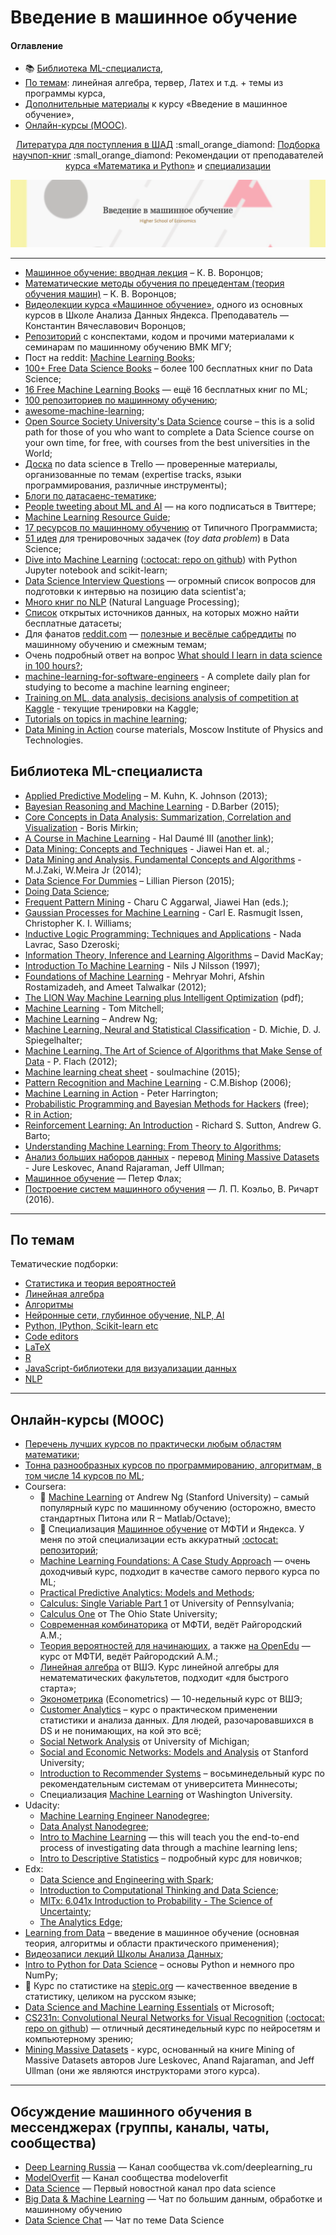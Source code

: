 # Введение в машинное обучение

#### Оглавление

* :books: [Библиотека ML-специалиста](#Библиотека-ml-специалиста),
* [По темам](#По-темам): линейная алгебра, тервер, Латех и т.д. + темы из программы курса,
* [Дополнительные материалы](/extra-course_materials.md) к курсу «Введение в машинное обучение»,
* [Онлайн-курсы (MOOC)](#Онлайн-курсы-mooc).

<p style="text-align: center;"><a href="https://gist.github.com/demidovakatya/873e4dd6f1c6652ac842">Литература для поступления в ШАД</a> :small_orange_diamond: <a href="https://bookmate.com/bookshelves/Nggk0rBi">Подборка научпоп-книг</a> :small_orange_diamond: Рекомендации от преподавателей <a href="https://github.com/demidovakatya/mashinnoye-obucheniye/tree/master/mathematics-and-python">курса «Математика и Python»</a> и <a href="/spec-recommendations.md">специализации</a></p>

[![header](/head.png)](https://www.coursera.org/learn/vvedenie-mashinnoe-obuchenie/)

----------------------------------------------------

* [Машинное обучение: вводная лекция](http://www.machinelearning.ru/wiki/images/f/fc/Voron-ML-Intro-slides.pdf) – К. В. Воронцов;
* [Математические методы обучения по прецедентам (теория обучения машин)](http://www.machinelearning.ru/wiki/images/6/6d/Voron-ML-1.pdf) – К. В. Воронцов;
* [Видеолекции курса «Машинное обучение»](https://yandexdataschool.ru/edu-process/courses/machine-learning), одного из основных курсов в Школе Анализа Данных Яндекса. Преподаватель — Константин Вячеславович Воронцов;
* [Репозиторий](https://github.com/esokolov/ml-course-msu) с конспектами, кодом и прочими материалами к семинарам по машинному обучению ВМК МГУ;
* Пост на reddit: [Machine Learning Books](https://www.reddit.com/r/MachineLearning/comments/1jeawf/machine_learning_books/);
* [100+ Free Data Science Books](http://www.learndatasci.com/free-books/) – более 100 бесплатных книг по Data Science;
* [16 Free Machine Learning Books](https://hackerlists.com/free-machine-learning-books/) — ещё 16 бесплатных книг по ML;
* [100 репозиториев по машинному обучению](http://meta-guide.com/software-meta-guide/100-best-github-machine-learning);
* [awesome-machine-learning](https://github.com/josephmisiti/awesome-machine-learning);
* [Open Source Society University's Data Science](https://github.com/open-source-society/data-science) course – this is a solid path for those of you who want to complete a Data Science course on your own time, for free, with courses from the best universities in the World;
* [Доска](https://trello.com/b/rbpEfMld/data-science) по data science в Trello — проверенные материалы, организованные по темам (expertise tracks, языки программирования, различные инструменты);
* [Блоги по датасаенс-тематике](https://github.com/rushter/data-science-blogs);
* [People tweeting about ML and AI](http://blog.talla.com/2016/02/people-tweeting-about-machine-learning-and-ai/) — на кого подписаться в Твиттере;
* [Machine Learning Resource Guide](https://www.dropbox.com/s/z4f9oer4nkyu9tf/MachineLearningResourceGuide.pdf);
* [17 ресурсов по машинному обучению](http://tproger.ru/articles/free-programming-books/#machine-learning) от Типичного Программиста;
* [51 идея](https://www.quora.com/Data-Science/What-are-some-good-toy-problems-in-data-science/answer/Alex-Kamil) для тренировочных задачек (*toy data problem*) в Data Science;
* [Dive into Machine Learning](http://hangtwenty.github.io/dive-into-machine-learning/) ([:octocat: repo on github](https://github.com/hangtwenty/dive-into-machine-learning)) with Python Jupyter notebook and scikit-learn;
* [Data Science Interview Questions](http://www.itshared.org/2015/10/data-science-interview-questions.html) — огромный список вопросов для подготовки к интервью на позицию data scientist'а;
* [Много книг по NLP](https://www.dropbox.com/sh/b1c2ulwua9zy574/AACswS1E0IB9LdPDxQ6fexm4a?dl=0) (Natural Language Processing);
* [Список](/datasets.md) открытых источников данных, на которых можно найти бесплатные датасеты;
* Для фанатов [reddit.com](http://www.reddit.com) — [полезные и весёлые сабреддиты](/reddit.md) по машинному обучению и смежным темам;
* Очень подробный ответ на вопрос [What should I learn in data science in 100 hours?](https://www.quora.com/What-should-I-learn-in-data-science-in-100-hours/answer/Roman-Trusov);
* [machine-learning-for-software-engineers](https://github.com/ZuzooVn/machine-learning-for-software-engineers) - A complete daily plan for studying to become a machine learning engineer;
* [Training on ML, data analysis, decisions analysis of competition at Kaggle](http://mltrainings.ru/?filter=active) - текущие тренировки на Kaggle;
* [Tutorials on topics in machine learning](http://homepages.inf.ed.ac.uk/rbf/IAPR/researchers/MLPAGES/mltut.htm);
* [Data Mining in Action](https://github.com/vkantor/MIPT_Data_Mining_In_Action_2016) course materials, Moscow Institute of Physics and Technologies.

## Библиотека ML-специалиста

* [Applied Predictive Modeling](http://www.springer.com/us/book/9781461468486) – M. Kuhn, K. Johnson (2013);
* [Bayesian Reasoning and Machine Learning](http://web4.cs.ucl.ac.uk/staff/D.Barber/textbook/181115.pdf) - D.Barber (2015);
* [Core Concepts in Data Analysis: Summarization, Correlation and Visualization](http://www.springer.com/us/book/9780857292865) - Boris Mirkin;
* [A Course in Machine Learning](http://www.e-booksdirectory.com/details.php?ebook=9395) - Hal Daumé III ([another link](http://ciml.info));
* [Data Mining: Concepts and Techniques](http://www.sciencedirect.com/science/book/9780123814791) - Jiawei Han et. al.;
* [Data Mining and Analysis. Fundamental Concepts and Algorithms](http://www.cs.rpi.edu/~zaki/PaperDir/DMABOOK.pdf) - M.J.Zaki, W.Meira Jr (2014);
* [Data Science For Dummies](https://www.geekbooks.me/book/view/data-science-for-dummies) – Lillian Pierson (2015);
* [Doing Data Science](http://shop.oreilly.com/product/0636920028529.do);
* [Frequent Pattern Mining](https://mail.google.com/mail/u/1/#inbox/1536859aae027538) - Charu C Aggarwal, Jiawei Han (eds.); 
* [Gaussian Processes for Machine Learning](http://www.e-booksdirectory.com/details.php?ebook=1774) - Carl E. Rasmugit lssen, Christopher K. I. Williams;
* [Inductive Logic Programming: Techniques and Applications](http://www.e-booksdirectory.com/details.php?ebook=1105) - Nada Lavrac, Saso Dzeroski;
* [Information Theory, Inference and Learning Algorithms](http://www.inference.phy.cam.ac.uk/itila/book.html) – David MacKay;
* [Introduction To Machine Learning](http://www.e-booksdirectory.com/details.php?ebook=1117) - Nils J Nilsson (1997);
* [Foundations of Machine Learning](http://www.cs.nyu.edu/~mohri/mlbook/) - Mehryar Mohri, Afshin Rostamizadeh, and Ameet Talwalkar (2012);
* [The LION Way Machine Learning plus Intelligent Optimization](http://1.oito.eu/The-LION-Way-Machine-Learning-plus-Intelligent-Optimization.pdf) (pdf);
* [Machine Learning](http://personal.disco.unimib.it/Vanneschi/McGrawHill_-_Machine_Learning_-Tom_Mitchell.pdf) - Tom Mitchell;
* [Machine Learning](http://www.mlyearning.org/) – Andrew Ng;
* [Machine Learning, Neural and Statistical Classification](http://www.e-booksdirectory.com/details.php?ebook=1118) - D. Michie, D. J. Spiegelhalter;
* [Machine Learning. The Art of Science of Algorithms that Make Sense of Data](http://www.amazon.com/Machine-Learning-Science-Algorithms-Sense/dp/1107422221/) - P. Flach (2012);
* [Machine learning cheat sheet](https://github.com/soulmachine/machine-learning-cheat-sheet/raw/master/machine-learning-cheat-sheet.pdf) - soulmachine (2015);
* [Pattern Recognition and Machine Learning](http://www.amazon.com/Pattern-Recognition-Learning-Information-Statistics/dp/0387310738/) - C.M.Bishop (2006);
* [Machine Learning in Action](https://www.manning.com/books/machine-learning-in-action) - Peter Harrington;
* [Probabilistic Programming and Bayesian Methods for Hackers](http://camdavidsonpilon.github.io/Probabilistic-Programming-and-Bayesian-Methods-for-Hackers/) (free);
* [R in Action](https://www.manning.com/books/r-in-action);
* [Reinforcement Learning: An Introduction](http://www.e-booksdirectory.com/details.php?ebook=1825) - Richard S. Sutton, Andrew G. Barto;
* [Understanding Machine Learning: From Theory to Algorithms](http://www.cs.huji.ac.il/%7Eshais/UnderstandingMachineLearning/copy.html);
* [Анализ больших наборов данных](http://dmkpress.com/catalog/computer/data/978-5-97060-190-7/) - перевод [Mining Massive Datasets](http://www.mmds.org/) - Jure Leskovec, Anand Rajaraman, Jeff Ullman;
* [Машинное обучение](https://www.dropbox.com/s/wkmoxtq0egzcoxc/Flach_P_Machine_Learning_RU.pdf) — Петер Флах;
* [Построение систем машинного обучения](https://vk.com/doc190970339_437111950) — Л. П. Коэльо, В. Ричарт (2016).

----------------------------------------------------

## По темам

Тематические подборки:

* [Статистика и теория вероятностей](/probability-statistics.md)
* [Линейная алгебра](/linalg.md)
* [Алгоритмы](/algorithms.md)
* [Нейронные сети, глубинное обучение, NLP, AI](/neural-nets.md)
* [Python, IPython, Scikit-learn etc](/python.md)
* [Code editors](/code-editors.md)
* [LaTeX](/latex.md)
* [R](/r.md)
* [JavaScript-библиотеки для визуализации данных](/js-libraries.md)
* [NLP](/nlp.md)

----------------------------------------------------

## Онлайн-курсы (MOOC)

* [Перечень лучших курсов по практически любым областям математики](https://www.quora.com/What-are-the-best-online-college-level-mathematics-courses);
* [Тонна разнообразных курсов по программированию, алгоритмам, в том числе 14 курсов по ML](https://github.com/prakhar1989/awesome-courses);
* Coursera:
  * :small_blue_diamond: [Machine Learning](https://www.coursera.org/learn/machine-learning) от Andrew Ng (Stanford University) – самый популярный курс по машинному обучению (осторожно, вместо стандартных Питона или R – Matlab/Octave);
  * :small_blue_diamond: Специализация [Машинное обучение](https://www.coursera.org/specializations/mashinnoye-obucheniye) от МФТИ и Яндекса. У меня по этой специализации есть аккуратный [:octocat: репозиторий](https://github.com/demidovakatya/mashinnoye-obucheniye);
  * [Machine Learning Foundations: A Case Study Approach](https://www.coursera.org/learn/ml-foundations/home/info) — очень доходчивый курс, подходит в качестве самого первого курса по ML;
  * [Practical Predictive Analytics: Models and Methods](https://www.coursera.org/learn/predictive-analytics/);
  * [Calculus: Single Variable Part 1](https://www.coursera.org/learn/single-variable-calculus) от University of Pennsylvania;
  * [Calculus One](https://www.coursera.org/learn/calculus1) от The Ohio State University;
  * [Современная комбинаторика](https://www.coursera.org/learn/modern-combinatorics) от МФТИ, ведёт Райгородский А.М.;
  * [Теория вероятностей для начинающих](https://www.coursera.org/learn/probability-theory-basics/home/info), а также [на OpenEdu](https://openedu.ru/course/mipt/PROBTH/) — курс от МФТИ, ведёт Райгородский А.М.;
  * [Линейная алгебра](https://www.coursera.org/course/linalg) от ВШЭ. Курс линейной алгебры для нематематических факультетов, подходит «для быстрого старта»;
  * [Эконометрика](https://www.coursera.org/learn/ekonometrika/) (Econometrics) — 10-недельный курс от ВШЭ;
  * [Customer Analytics](https://www.coursera.org/learn/wharton-customer-analytics) – курс о практическом применении статистики и анализа данных. Для людей, разочаровавшихся в DS и не понимающих, на кой это всё;
  * [Social Network Analysis](https://www.coursera.org/course/sna) от University of Michigan;
  * [Social and Economic Networks: Models and Analysis](https://www.coursera.org/course/networksonline) от Stanford University;
  * [Introduction to Recommender Systems](https://www.coursera.org/learn/recommender-systems) – восьминедельный курс по рекомендательным системам от университета Миннесоты;
  * Специализация [Machine Learning](https://www.coursera.org/specializations/machine-learning) от Washington University.
* Udacity:
  * [Machine Learning Engineer Nanodegree](https://www.udacity.com/course/machine-learning-engineer-nanodegree--nd009);
  * [Data Analyst Nanodegree](https://www.udacity.com/course/data-analyst-nanodegree--nd002);
  * [Intro to Machine Learning](https://www.udacity.com/courses/ud120) — this will teach you the end-to-end process of investigating data through a machine learning lens;
  * [Intro to Descriptive Statistics](https://www.udacity.com/courses/ud827) – подробный курс для новичков;
* Edx:
  * [Data Science and Engineering with Spark](https://www.edx.org/xseries/data-science-engineering-spark#courses);
  * [Introduction to Computational Thinking and Data Science](https://www.edx.org/course/introduction-computational-thinking-data-mitx-6-00-2x-3);
  * [MITx: 6.041x Introduction to Probability - The Science of Uncertainty](https://www.edx.org/course/introduction-probability-science-mitx-6-041x-1);
  * [The Analytics Edge](https://www.edx.org/course/analytics-edge-mitx-15-071x-2);
* [Learning from Data](https://work.caltech.edu/telecourse.html) – введение в машинное обучение (основная теория, алгоритмы и области практического применения);
* [Видеозаписи лекций Школы Анализа Данных](https://yandexdataschool.ru/edu-process/courses);
* [Intro to Python for Data Science](https://www.datacamp.com/courses/intro-to-python-for-data-science) – основы Python и немного про NumPy;
* :small_blue_diamond: Курс по статистике на [stepic.org](http://stepic.org) — качественное введение в статистику, целиком на русском языке;
* [Data Science and Machine Learning Essentials](https://mva.microsoft.com/en-US/training-courses/data-science-and-machine-learning-essentials-14100) от Microsoft;
* [CS231n: Convolutional Neural Networks for Visual Recognition](http://vision.stanford.edu/teaching/cs231n/) ([:octocat: repo on github](https://github.com/cs231n)) — отличный десятинедельный курс по нейросетям и компьютерному зрению;
* [Mining Massive Datasets](https://lagunita.stanford.edu/courses/course-v1:ComputerScience+MMDS+Fall2016/about) - курс, основанный на книге Mining of Massive Datasets авторов Jure Leskovec, Anand Rajaraman, and Jeff Ullman (они же являются инструкторами этого курса).

----------------------------------------------------

## Обсуждение машинного обучения в мессенджерах (группы, каналы, чаты, сообщества)

* [Deep Learning Russia](https://telegram.me/deeplearning_ru) — Канал сообщества vk.com/deeplearning_ru
* [ModelOverfit](https://telegram.me/modeloverfit) — Канал сообщества modeloverfit
* [Data Science](https://telegram.me/opendatascience) — Первый новостной канал про data science
* [Big Data & Machine Learning](https://telegram.me/bigdata_ru) — Чат по большим данным, обработке и машинному обучению
* [Data Science Chat](https://telegram.me/datasciencechat) — Чат по теме Data Science
